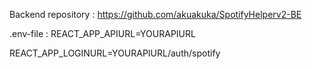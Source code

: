Backend repository : https://github.com/akuakuka/SpotifyHelperv2-BE

.env-file :
REACT_APP_APIURL=YOURAPIURL


REACT_APP_LOGINURL=YOURAPIURL/auth/spotify
